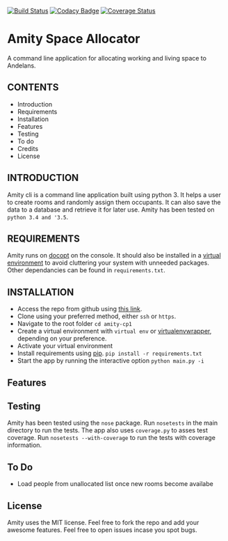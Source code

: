 [![Build Status](https://travis-ci.org/andela-bmwenda/amity-cp1.svg?branch=develop)](https://travis-ci.org/andela-bmwenda/amity-cp1)
[![Codacy Badge](https://api.codacy.com/project/badge/Grade/8545e9cf2e9840caae8c41a9f7ec7803)](https://www.codacy.com/app/boniface-mwenda/amity-cp1?utm_source=github.com&amp;utm_medium=referral&amp;utm_content=andela-bmwenda/amity-cp1&amp;utm_campaign=Badge_Grade)
[![Coverage Status](https://coveralls.io/repos/github/andela-bmwenda/amity-cp1/badge.svg)](https://coveralls.io/github/andela-bmwenda/amity-cp1)
# Amity Space Allocator
A command line application for allocating working and living space to Andelans.

## CONTENTS

 - Introduction
 - Requirements
 - Installation
 - Features
 - Testing
 - To do
 - Credits
 - License

## INTRODUCTION

Amity cli is a command line application built using python 3. It helps a user to create rooms and randomly assign them occupants. It can also save the data to a database and retrieve it for later use. Amity has been tested on `python 3.4 and '3.5`.

## REQUIREMENTS
Amity runs on [docopt](docopt.org) on the console. It should also be installed in a [virtual environment](https://virtualenv.pypa.io/en/stable/) to avoid cluttering your system with unneeded packages. Other dependancies can be found in `requirements.txt`.

## INSTALLATION
- Access the repo from github using [this link](https://github.com/andela-bmwenda/amity-cp1).
- Clone using your preferred method, either `ssh` or `https`.
- Navigate to the root folder `cd amity-cp1`
- Create a virtual environment with `virtual env` or [virtualenvwrapper](https://virtualenvwrapper.readthedocs.io/en/latest/), depending on your preference.
- Activate your virtual environment
- Install requirements using [pip](https://pip.pypa.io/en/stable/). `pip install -r requirements.txt`
- Start the app by running the interactive option `python main.py -i`
## Features
## Testing
Amity has been tested using the `nose` package. Run `nosetests` in the main directory to run the tests. The app also uses `coverage.py` to asses test coverage. Run `nosetests --with-coverage` to run the tests with coverage information.

## To Do
- Load people from unallocated list once new rooms become availabe

## License
Amity uses the MIT license. Feel free to fork the repo and add your awesome features. Feel free to open issues incase you spot bugs.
